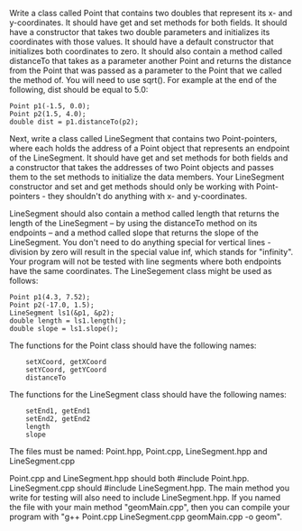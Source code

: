 Write a class called Point that contains two doubles that represent its x- and y-coordinates. It should have get and set methods for both fields.  It should have a constructor that takes two double parameters and initializes its coordinates with those values. It should have a default constructor that initializes both coordinates to zero.  It should also contain a method called distanceTo that takes as a parameter another Point and returns the distance from the Point that was passed as a parameter to the Point that we called the method of. You will need to use sqrt(). For example at the end of the following, dist should be equal to 5.0:

    Point p1(-1.5, 0.0);
    Point p2(1.5, 4.0);
    double dist = p1.distanceTo(p2);
Next, write a class called LineSegment that contains two Point-pointers, where each holds the address of a Point object that represents an endpoint of the LineSegment. It should have get and set methods for both fields and a constructor that takes the addresses of two Point objects and passes them to the set methods to initialize the data members. Your LineSegment constructor and set and get methods should only be working with Point-pointers - they shouldn't do anything with x- and y-coordinates.

LineSegment should also contain a method called length that returns the length of the LineSegment – by using the distanceTo method on its endpoints – and a method called slope that returns the slope of the LineSegment.  You don't need to do anything special for vertical lines - division by zero will result in the special value inf, which stands for "infinity".  Your program will not be tested with line segments where both endpoints have the same coordinates.  The LineSegement class might be used as follows:

    Point p1(4.3, 7.52);
    Point p2(-17.0, 1.5);
    LineSegment ls1(&p1, &p2);
    double length = ls1.length();
    double slope = ls1.slope();
 

The functions for the Point class should have the following names:

        setXCoord, getXCoord
        setYCoord, getYCoord
        distanceTo

The functions for the LineSegment class should have the following names:

        setEnd1, getEnd1
        setEnd2, getEnd2
        length
        slope

The files must be named: Point.hpp, Point.cpp, LineSegment.hpp and LineSegment.cpp

Point.cpp and LineSegment.hpp should both #include Point.hpp.  LineSegment.cpp should #include LineSegment.hpp.  The main method you write for testing will also need to include LineSegment.hpp.  If you named the file with your main method "geomMain.cpp", then you can compile your program with "g++ Point.cpp LineSegment.cpp geomMain.cpp -o geom". 

